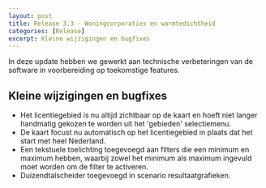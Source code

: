 ```yaml
---
layout: post
title: Release 3.3 - Woningcorporaties en warmtedichtheid
categories: [Release]
excerpt: Kleine wijzigingen en bugfixes
---
```


In deze update hebben we gewerkt aan technische verbeteringen van de software in voorbereiding op toekomstige features.

## Kleine wijzigingen en bugfixes

* Het licentiegebied is nu altijd zichtbaar op de kaart en hoeft niet langer handmatig gekozen te worden uit het 'gebieden' selectiemenu.
* De kaart focust nu automatisch op het licentiegebied in plaats dat het start met heel Nederland.
* Een tekstuele toelichting toegevoegd aan filters die een minimum en maximum hebben, waarbij zowel het minimum als maximum ingevuld moet worden om de filter te activeren.
* Duizendtalscheider toegevoegd in scenario resultaatgrafieken.